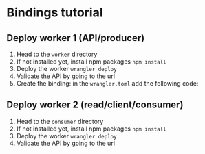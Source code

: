 # Bindings tutorial

## Deploy worker 1 (API/producer)
1. Head to the `worker` directory
2. If not installed yet, install npm packages `npm install`
3. Deploy the worker `wrangler deploy`
4. Validate the API by going to the url
5. Create the binding: in the `wrangler.toml` add the following code:

## Deploy worker 2 (read/client/consumer)
1. Head to the `consumer` directory
2. If not installed yet, install npm packages `npm install`
3. Deploy the worker `wrangler deploy`
4. Validate the API by going to the url

